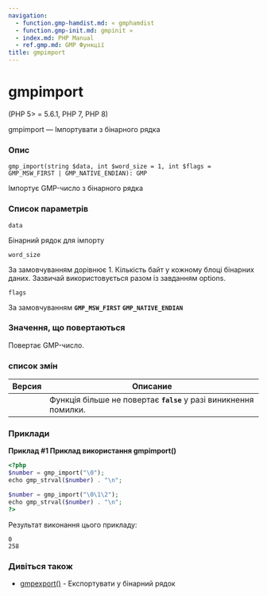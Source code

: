 ```yaml
---
navigation:
  - function.gmp-hamdist.md: « gmphamdist
  - function.gmp-init.md: gmpinit »
  - index.md: PHP Manual
  - ref.gmp.md: GMP Функції
title: gmpimport
---
```

# gmpimport

(PHP 5> = 5.6.1, PHP 7, PHP 8)

gmpimport — Імпортувати з бінарного рядка

### Опис

```methodsynopsis
gmp_import(string $data, int $word_size = 1, int $flags = GMP_MSW_FIRST | GMP_NATIVE_ENDIAN): GMP
```

Імпортує GMP-число з бінарного рядка

### Список параметрів

`data`

Бінарний рядок для імпорту

`word_size`

За замовчуванням дорівнює 1. Кількість байт у кожному блоці бінарних даних. Зазвичай використовується разом із завданням options.

`flags`

За замовчуванням **`GMP_MSW_FIRST`** **`GMP_NATIVE_ENDIAN`**

### Значення, що повертаються

Повертає GMP-число.

### список змін

| Версия | Описание |
| --- | --- |
|  | Функція більше не повертає **`false`** у разі виникнення помилки. |

### Приклади

**Приклад #1 Приклад використання **gmpimport()****

```php
<?php
$number = gmp_import("\0");
echo gmp_strval($number) . "\n";

$number = gmp_import("\0\1\2");
echo gmp_strval($number) . "\n";
?>
```

Результат виконання цього прикладу:

```
0
258
```

### Дивіться також

-   [gmpexport()](function.gmp-export.md) - Експортувати у бінарний рядок
